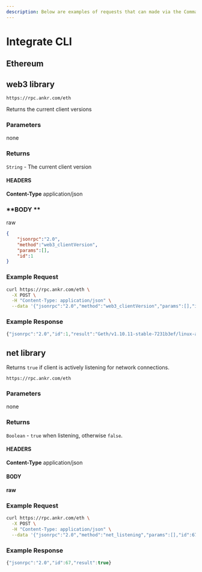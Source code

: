 ```yaml
---
description: Below are examples of requests that can made via the Command Line Interface
---
```


# Integrate CLI

## Ethereum

## web3 library

<!-- ### ![](<../../../.gitbook/assets/Screenshot 2021-11-01 at 13.26.10.png>) clientVersion -->

```
https://rpc.ankr.com/eth
```

Returns the current client versions

### Parameters

none

### Returns

`String` - The current client version

#### HEADERS

**Content-Type**  application/json

### **BODY **

raw

```json
{
	"jsonrpc":"2.0",
	"method":"web3_clientVersion",
	"params":[],
	"id":1
} 
```

### Example Request

```bash
curl https://rpc.ankr.com/eth \
  -X POST \
  -H "Content-Type: application/json" \
  --data '{"jsonrpc":"2.0","method":"web3_clientVersion","params":[],"id":1}'
```

### Example Response

```javascript
{"jsonrpc":"2.0","id":1,"result":"Geth/v1.10.11-stable-7231b3ef/linux-amd64/go1.17.2"}
```

## net library

<!-- ### ![](<../../../.gitbook/assets/Screenshot 2021-11-01 at 13.26.10.png>)listening -->

Returns `true` if client is actively listening for network connections.

```
https://rpc.ankr.com/eth
```

### Parameters

none

### Returns

`Boolean` - `true` when listening, otherwise `false`.

#### HEADERS

**Content-Type** application/json

#### BODY&#x20;

#### raw

### **Example Request**

```bash
curl https://rpc.ankr.com/eth \
  -X POST \
  -H "Content-Type: application/json" \
  --data '{"jsonrpc":"2.0","method":"net_listening","params":[],"id":67}'
```

### Example Response

```javascript
{"jsonrpc":"2.0","id":67,"result":true}
```

